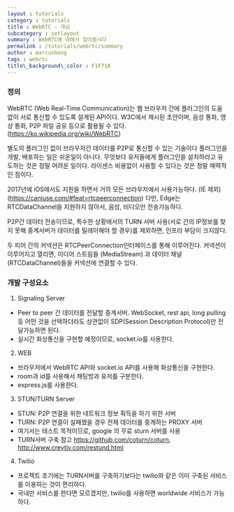 ```yaml
---
layout : tutorials
category : tutorials
title : WebRTC - 개요
subcategory : setlayout
summary : WebRTC에 대해서 알아봅시다
permalink : /tutorials/webrtc/summary
author : marcushong
tags : webrtc
title\_background\_color : F1F71A
---
```


### 정의
WebRTC (Web Real-Time Communication)는 웹 브라우저 간에 플러그인의 도움 없이 서로 통신할 수 있도록 설계된 API이다. W3C에서 제시된 초안이며, 음성 통화, 영상 통화, P2P 파일 공유 등으로 활용될 수 있다. (https://ko.wikipedia.org/wiki/WebRTC)

별도의 플러그인 없이 브라우저간 데이터를 P2P로 통신할 수 있는 기술이다
플러그인을 개발, 배포하는 일은 쉬운일이 아니다. 
무엇보다 유저들에게 플러그인을 설치하라고 유도하는 것은 정말 어려운 일이다.
라이센스 비용없이 사용할 수 있다는 것은 정말 매력적인 점이다.

2017년에 iOS에서도 지원을 하면서 거의 모든 브라우저에서 사용가능하다. (IE 제외)(https://caniuse.com/#feat=rtcpeerconnection)
다만, Edge는 RTCDataChannel을 지원하지 않아서, 음성, 비디오만 전송가능하다.

P2P간 데이터 전송이므로, 특수한 상황에서의 TURN 서버 사용(서로 간의 IP정보를 찾지 못해 중계서버가 데이터를 릴레이해야 할 경우)를 제외하면, 인프라 부담이 크지않다.

두 피어 간의 커넥션은 RTCPeerConnection인터페이스를 통해 이루어진다. 커넥션이 이루어지고 열리면, 미디어 스트림들 (MediaStream) 과 데이터 채널(RTCDataChannel)들을 커넥션에 연결할 수 있다.

### 개발 구성요소
1. Signaling Server
* Peer to peer 간 데이터를 전달할 중계서버. WebSocket, rest api, long pulling 등 어떤 것을 선택하더라도 상관없이 SDP(Session Description Protocol)만 전달가능하면 된다.
* 실시간 화상통신을 구현할 예정이므로, socket.io를 사용한다.

2. WEB 
* 브라우저에서 WebRTC API와 socket.io API를 사용해 화상통신을 구현한다.
* room과 id를 사용해서 채팅방과 유저를 구분한다.
* express.js를 사용한다.

3. STUN/TURN Server
* STUN: P2P 연결을 위한 네트워크 정보 획득을 하기 위한 서버
* TURN: P2P 연결이 실패했을 경우 전체 데이터를 중계하는 PROXY 서버
* 여기서는 테스트 목적이므로, google 의 무료 sturn 서버를 사용
* TURN서버 구축 참고 https://github.com/coturn/coturn, http://www.creytiv.com/restund.html

4. Twilio
* 프로젝트 초기에는 TURN서버를 구축하기보다는 twilio와 같은 이미 구축된 서비스를 이용하는 것이 편리하다.
* 국내만 서비스를 한다면 모르겠지만, twilio를 사용하면 worldwide 서비스가 가능하다.